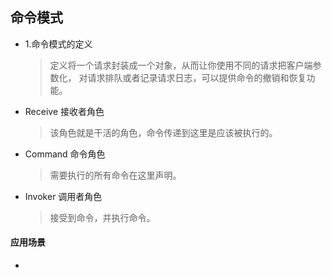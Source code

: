 ## 命令模式

* 1.命令模式的定义
    >定义将一个请求封装成一个对象，从而让你使用不同的请求把客户端参数化，
    >对请求排队或者记录请求日志，可以提供命令的撤销和恢复功能。  
* Receive 接收者角色
    >该角色就是干活的角色，命令传递到这里是应该被执行的。
* Command 命令角色
    >需要执行的所有命令在这里声明。
* Invoker 调用者角色
    >接受到命令，并执行命令。   

    
#### 应用场景

* 